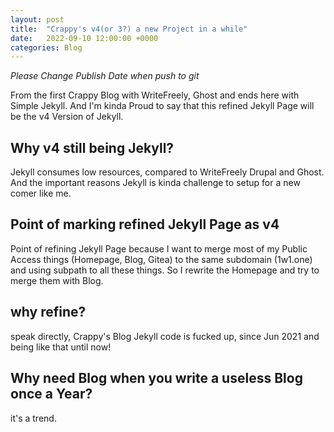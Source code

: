 ```yaml
---
layout: post
title:  "Crappy's v4(or 3?) a new Project in a while"
date:   2022-09-10 12:00:00 +0000
categories: Blog
---
```


*Please Change Publish Date when push to git*

From the first Crappy Blog with WriteFreely, Ghost and ends here with Simple Jekyll.
And I'm kinda Proud to say that this refined Jekyll Page will be the v4 Version of Jekyll.

## Why v4 still being Jekyll?
Jekyll consumes low resources, compared to WriteFreely Drupal and Ghost.
And the important reasons Jekyll is kinda challenge to setup for a new comer like me.

## Point of marking refined Jekyll Page as v4
Point of refining Jekyll Page because I want to merge most of my Public Access things (Homepage, Blog, Gitea) to the same subdomain (1w1.one) and using subpath to all these things. So I rewrite the Homepage and try to merge them with Blog.

## why refine?
speak directly, Crappy's Blog Jekyll code is fucked up, since Jun 2021 and being like that until now!

## Why need Blog when you write a useless Blog once a Year?
it's a trend.


